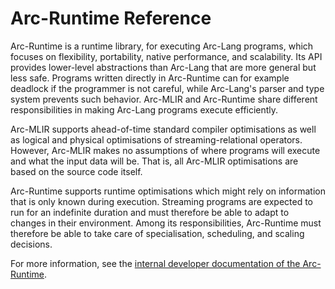 # Arc-Runtime Reference

Arc-Runtime is a runtime library, for executing Arc-Lang programs, which focuses on flexibility, portability, native performance, and scalability. Its API provides lower-level abstractions than Arc-Lang that are more general but less safe. Programs written directly in Arc-Runtime can for example deadlock if the programmer is not careful, while Arc-Lang's parser and type system prevents such behavior. Arc-MLIR and Arc-Runtime share different responsibilities in making Arc-Lang programs execute efficiently.

Arc-MLIR supports ahead-of-time standard compiler optimisations as well as logical and physical optimisations of streaming-relational operators. However, Arc-MLIR makes no assumptions of where programs will execute and what the input data will be. That is, all Arc-MLIR optimisations are based on the source code itself.

Arc-Runtime supports runtime optimisations which might rely on information that is only known during execution. Streaming programs are expected to run for an indefinite duration and must therefore be able to adapt to changes in their environment. Among its responsibilities, Arc-Runtime must therefore be able to take care of specialisation, scheduling, and scaling decisions.

For more information, see the [internal developer documentation of the Arc-Runtime](../../target/doc/arc_runtime/index.html).
